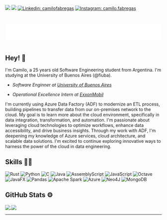 ![](https://komarev.com/ghpvc/?username=camilofabregas&color=brightgreen)
<img src="https://badges.pufler.dev/repos/camilofabregas"/>
[![Linkedin: camilofabregas](https://img.shields.io/badge/-camilofabregas-blue?style=flat-square&logo=Linkedin&logoColor=white&link=https://www.linkedin.com/in/camilofabregas/)](https://www.linkedin.com/in/camilofabregas/)
[![Instagram: camilo.fabregas](https://img.shields.io/badge/-camilo.fabregas-C13584?style=flat-square&logo=Instagram&logoColor=white&link=https://www.instagram.com/camilo.fabregas/)](https://www.instagram.com/camilo.fabregas/)

<h1 align="center">
  <img src="https://raw.githubusercontent.com/camilofabregas/camilofabregas/master/name.svg" alt="Camilo Fabregas" />
</h1>

## Hey! 👋
I'm Camilo, a 25 years old Software Engineering student from Argentina. I'm studying at the University of Buenos Aires (@fiuba).

  - <p><em>Software Enginner at <a href="http://www.fi.uba.ar">University of Buenos Aires</a></em></p>
  
  - <p><em>Operational Excellence Intern at <a href="https://www.exxonmobil.com">ExxonMobil</a></em></p>

I'm currently using Azure Data Factory (ADF) to modernize an ETL process, building pipelines to transfer data from our on-premises network to the cloud. My goal is to learn more about the cloud environment, specifically in data integration, transformation, and automation. I'm passionate about leveraging cloud technologies to optimize workflows, enhance data accessibility, and drive business insights. Through my work with ADF, I'm deepening my knowledge of Azure services, cloud architecture, and scalable data solutions. I'm excited to continue exploring innovative ways to harness the power of the cloud in data engineering.

## Skills 👨‍💻
![Rust](https://img.shields.io/badge/rust-%23000000.svg?style=for-the-badge&logo=rust&logoColor=white)
![Python](https://img.shields.io/badge/python-3670A0?style=for-the-badge&logo=python&logoColor=ffdd54)
![C](https://img.shields.io/badge/c-%2300599C.svg?style=for-the-badge&logo=c&logoColor=white)
![Java](https://img.shields.io/badge/java-%23ED8B00.svg?style=for-the-badge&logo=openjdk&logoColor=white)
![AssemblyScript](https://img.shields.io/badge/assembly%20script-%23000000.svg?style=for-the-badge&logo=assemblyscript&logoColor=white)
![JavaScript](https://img.shields.io/badge/javascript-%23323330.svg?style=for-the-badge&logo=javascript&logoColor=%23F7DF1E)
![Octave](https://img.shields.io/badge/OCTAVE-darkblue?style=for-the-badge&logo=octave&logoColor=fcd683)
![JavaFX](https://img.shields.io/badge/javafx-%23FF0000.svg?style=for-the-badge&logo=javafx&logoColor=white)
![Pandas](https://img.shields.io/badge/pandas-%23150458.svg?style=for-the-badge&logo=pandas&logoColor=white)
![Apache Spark](https://img.shields.io/badge/Apache%20Spark-FDEE21?style=for-the-badge&logo=apachespark&logoColor=black)
![Azure](https://img.shields.io/badge/azure-%230072C6.svg?style=for-the-badge&logo=microsoftazure&logoColor=white)
![Neo4J](https://img.shields.io/badge/Neo4j-008CC1?style=for-the-badge&logo=neo4j&logoColor=white)
![MongoDB](https://img.shields.io/badge/MongoDB-%234ea94b.svg?style=for-the-badge&logo=mongodb&logoColor=white)


## GitHub Stats ⚙️
<a href="https://github-readme-stats.vercel.app/api?username=camilofabregas&show_icons=true&hide_border=true&theme=dracula&title_color=c49dff&icon_color=c49dff&include_all_commits=true&count_private=true">
  <img align="center" src="https://github-readme-stats.vercel.app/api?username=camilofabregas&show_icons=true&hide_border=true&theme=dracula&title_color=c49dff&icon_color=c49dff&include_all_commits=true&count_private=true" />
</a>
<a href="https://github-readme-stats.vercel.app/api/top-langs/?username=camilofabregas&theme=dracula&title_color=c49dff&icon_color=c49dff&layout=compact">
  <img align="center" src="https://github-readme-stats.vercel.app/api/top-langs/?username=camilofabregas&theme=dracula&title_color=c49dff&icon_color=c49dff&layout=compact" />
</a>

---
